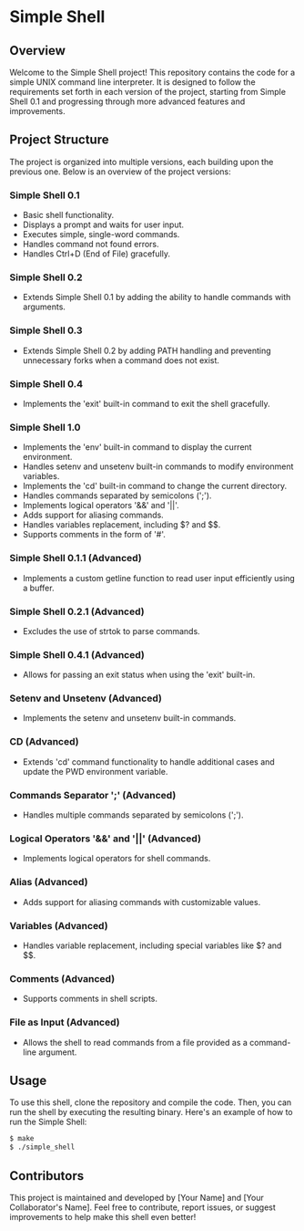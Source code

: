# Simple Shell

## Overview
Welcome to the Simple Shell project! This repository contains the code for a simple UNIX command line interpreter. It is designed to follow the requirements set forth in each version of the project, starting from Simple Shell 0.1 and progressing through more advanced features and improvements.

## Project Structure
The project is organized into multiple versions, each building upon the previous one. Below is an overview of the project versions:

### Simple Shell 0.1
- Basic shell functionality.
- Displays a prompt and waits for user input.
- Executes simple, single-word commands.
- Handles command not found errors.
- Handles Ctrl+D (End of File) gracefully.

### Simple Shell 0.2
- Extends Simple Shell 0.1 by adding the ability to handle commands with arguments.

### Simple Shell 0.3
- Extends Simple Shell 0.2 by adding PATH handling and preventing unnecessary forks when a command does not exist.

### Simple Shell 0.4
- Implements the 'exit' built-in command to exit the shell gracefully.

### Simple Shell 1.0
- Implements the 'env' built-in command to display the current environment.
- Handles setenv and unsetenv built-in commands to modify environment variables.
- Implements the 'cd' built-in command to change the current directory.
- Handles commands separated by semicolons (';').
- Implements logical operators '&&' and '||'.
- Adds support for aliasing commands.
- Handles variables replacement, including $? and $$.
- Supports comments in the form of '#'.

### Simple Shell 0.1.1 (Advanced)
- Implements a custom getline function to read user input efficiently using a buffer.

### Simple Shell 0.2.1 (Advanced)
- Excludes the use of strtok to parse commands.

### Simple Shell 0.4.1 (Advanced)
- Allows for passing an exit status when using the 'exit' built-in.

### Setenv and Unsetenv (Advanced)
- Implements the setenv and unsetenv built-in commands.

### CD (Advanced)
- Extends 'cd' command functionality to handle additional cases and update the PWD environment variable.

### Commands Separator ';' (Advanced)
- Handles multiple commands separated by semicolons (';').

### Logical Operators '&&' and '||' (Advanced)
- Implements logical operators for shell commands.

### Alias (Advanced)
- Adds support for aliasing commands with customizable values.

### Variables (Advanced)
- Handles variable replacement, including special variables like $? and $$.

### Comments (Advanced)
- Supports comments in shell scripts.

### File as Input (Advanced)
- Allows the shell to read commands from a file provided as a command-line argument.

## Usage
To use this shell, clone the repository and compile the code. Then, you can run the shell by executing the resulting binary. Here's an example of how to run the Simple Shell:

```bash
$ make
$ ./simple_shell
```

## Contributors
This project is maintained and developed by [Your Name] and [Your Collaborator's Name]. Feel free to contribute, report issues, or suggest improvements to help make this shell even better!
